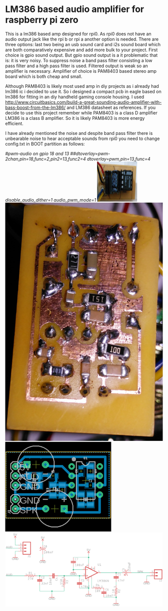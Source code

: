 # LM386 based audio amplifier for raspberry pi zero


This is a lm386 based amp designed for rpi0. As rpi0 does not have an audio output jack like the rpi b or rpi a another option is needed. There are three options: last two being an usb sound card and i2s sound board which are both comparatively expensive and add more bulk to your project. First choice is gpio sound output. But gpio sound output is a it problematic that is: it is very noisy. To suppress noise a band pass filter consisting a low pass filter and a high pass filter is used. Filtered output is weak so an amplifier is necessary. Amplifier of choice is PAM8403 based stereo amp board which is both cheap and small. 

Although PAM8403 is likely most used amp in diy projects as i already had lm386 ic i decided to use it. So i designed a compact pcb in eagle based on lm386 for fitting in an diy handheld gaming console housing. I used http://www.circuitbasics.com/build-a-great-sounding-audio-amplifier-with-bass-boost-from-the-lm386/ and LM386 datasheet as references. If you decide to use this project remember while PAM8403 is a class D amplifier LM386 is a class B amplifier. So it is likely PAM8403 is more energy efficient.

I have already mentioned the noise and despite band pass filter there is unbearable noise to hear acceptable sounds from rpi0 you need to change config.txt in BOOT partition as follows:

<i>
#pwm-audio on gpio 18 and 13
##dtoverlay=pwm-2chan,pin=18,func=2,pin2=13,func2=4
dtoverlay=pwm,pin=13,func=4
disable_audio_dither=1
audio_pwm_mode=1
</i>


<img src="/resim2.jpg" alt="lm386 amp top side" style="width:128px;height:128px;">

<img src="/resim3.jpg" alt="lm386 amp bottom side">

<img src="/pcb.png" alt="pcb design">

<img src="/schematic.png" alt="schematic">
